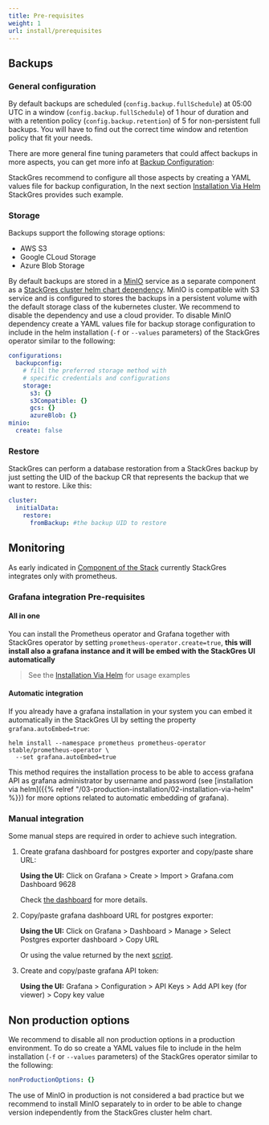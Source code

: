 ```yaml
---
title: Pre-requisites
weight: 1
url: install/prerequisites
---
```


## Backups

### General configuration

By default backups are scheduled (`config.backup.fullSchedule`) at 05:00 UTC in a window
 (`config.backup.fullSchedule`) of 1 hour of duration and with a retention policy
 (`config.backup.retention`) of 5 for non-persistent full backups. You will have to find out the
 correct time window and retention policy that fit your needs.

There are more general fine tuning parameters that could affect backups in more aspects, you can get more info at [Backup Configuration](/03-production-installation/06-cluster-parameters/#backup-configuration):

StackGres recommend to configure all those aspects by creating a YAML values file for backup configuration, In the next section [Installation Via Helm](/03-production-installation/02-installation-via-helm/#install-operator) StackGres provides such example.

### Storage

Backups support the following storage options:
 
* AWS S3
* Google CLoud Storage
* Azure Blob Storage

By default backups are stored in a [MinIO](https://min.io/) service as a separate component as a
 [StackGres cluster helm chart dependency](https://github.com/helm/charts/tree/master/stable/minio).
 MinIO is compatible with S3 service and is configured to stores the backups in a persistent volume
 with the default storage class of the kubernetes cluster. We recommend to disable the dependency
 and use a cloud provider. To disable MinIO dependency create a YAML values file for backup storage
 configuration  to include in the helm installation (`-f` or `--values` parameters) of the
 StackGres operator similar to the following:

```yaml
configurations:
  backupconfig:
    # fill the preferred storage method with
    # specific credentials and configurations
    storage:
      s3: {}
      s3Compatible: {}
      gcs: {}
      azureBlob: {}
minio:
  create: false
```

### Restore

StackGres can perform a database restoration from a StackGres backup by just setting the UID of 
 the backup CR that represents the backup that we want to restore. Like this:

``` yaml
cluster:
  initialData:
    restore:
      fromBackup: #the backup UID to restore
```

## Monitoring

As early indicated in [Component of the Stack](/01-introduction/04-components-of-the-stack/#monitoring) currently StackGres integrates only with prometheus. 

### Grafana integration Pre-requisites

#### All in one

You can install the Prometheus operator and Grafana together with StackGres operator by setting
 `prometheus-operator.create=true`, **this will install also a grafana instance and it will be
 embed with the StackGres UI automatically**

> See the [Installation Via Helm](/install/installation/helm/#install-operator) for usage examples

#### Automatic integration

If you already have a grafana installation in your system you can embed it automatically in the
 StackGres UI by setting the property `grafana.autoEmbed=true`:

```
helm install --namespace prometheus prometheus-operator stable/prometheus-operator \
  --set grafana.autoEmbed=true
```

This method requires the installation process to be able to access grafana API as grafana
 administrator by username and password (see [installation via helm]({{% relref "/03-production-installation/02-installation-via-helm" %}})
 for more options related to automatic embedding of grafana).

### Manual integration

Some manual steps are required in order to achieve such integration.

1. Create grafana dashboard for postgres exporter and copy/paste share URL:

    **Using the UI:** Click on Grafana > Create > Import > Grafana.com Dashboard 9628

    Check [the dashboard](https://grafana.com/grafana/dashboards/9628) for more details.

2. Copy/paste grafana dashboard URL for postgres exporter:

    **Using the UI:** Click on Grafana > Dashboard > Manage > Select Postgres exporter dashboard > Copy URL

    Or using the value returned by the next [script]().

3. Create and copy/paste grafana API token:

    **Using the UI:** Grafana > Configuration > API Keys > Add API key (for viewer) > Copy key value

## Non production options

We recommend to disable all non production options in a production environment. To do so create a
 YAML values file to include in the helm installation (`-f` or `--values` parameters) of the
 StackGres operator similar to the following:

``` yaml
nonProductionOptions: {}
```

The use of MinIO in production is not considered a bad practice but we recommend to install MinIO
 separately to in order to be able to change version independently from the StackGres cluster helm
 chart.